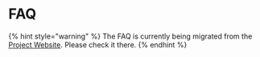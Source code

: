 # FAQ

{% hint style="warning" %}
The FAQ is currently being migrated from the [Project Website](http://speclink.me/specsync). Please check it there.
{% endhint %}

